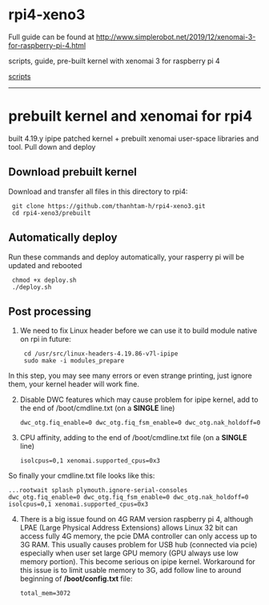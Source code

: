 # rpi4-xeno3

Full guide can be found at http://www.simplerobot.net/2019/12/xenomai-3-for-raspberry-pi-4.html

scripts, guide, pre-built kernel with xenomai 3 for raspberry pi 4

[scripts](https://github.com/thanhtam-h/rpi4-xeno3/tree/master/scripts)

------------
# prebuilt kernel and xenomai for rpi4
built 4.19.y ipipe patched kernel + prebuilt xenomai user-space libraries and tool. Pull down and deploy

Download prebuilt kernel
------------
Download and transfer all files in this directory to rpi4:

     git clone https://github.com/thanhtam-h/rpi4-xeno3.git
	 cd rpi4-xeno3/prebuilt
     
Automatically deploy
------------
Run these commands and deploy automatically, your rasperry pi will be updated and rebooted 
	
	 chmod +x deploy.sh
	 ./deploy.sh
	 	 
Post processing
------------ 
1. We need to fix Linux header before we can use it to build module native on rpi in future:
	```
	 cd /usr/src/linux-headers-4.19.86-v7l-ipipe
	 sudo make -i modules_prepare
	```
In this step, you may see many errors or even strange printing, just ignore them, your kernel header will work fine. 

2. Disable DWC features which may cause problem for ipipe kernel, add to the end of /boot/cmdline.txt (on a **SINGLE** line)
	```
	dwc_otg.fiq_enable=0 dwc_otg.fiq_fsm_enable=0 dwc_otg.nak_holdoff=0 
	```
3. CPU affinity, adding to the end of /boot/cmdline.txt file (on a **SINGLE** line)
	```
	isolcpus=0,1 xenomai.supported_cpus=0x3
	```
So finally your cmdline.txt file looks like this:
```
...rootwait splash plymouth.ignore-serial-consoles dwc_otg.fiq_enable=0 dwc_otg.fiq_fsm_enable=0 dwc_otg.nak_holdoff=0 isolcpus=0,1 xenomai.supported_cpus=0x3
```
4. There is a big issue found on 4G RAM version raspberry pi 4, although LPAE (Large Physical Address Extensions) allows Linux 32 bit can access fully 4G memory, the pcie DMA controller can only access up to 3G RAM. This usually causes problem for USB hub (connected via pcie) especially when user set large GPU memory (GPU always use low memory portion). This become serious on ipipe kernel. 
Workaround for this issue is to limit usable memory to 3G, add follow line to around beginning of **/boot/config.txt** file:
	```
	total_mem=3072
	```



